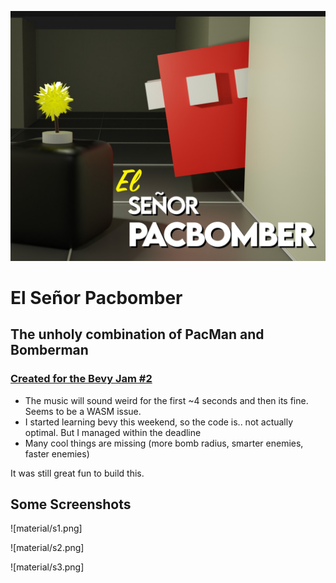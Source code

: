 ![material/cover.jpg](material/cover.jpg)

# El Señor Pacbomber

## The unholy combination of PacMan and Bomberman

### [Created for the Bevy Jam #2](https://itch.io/jam/bevy-jam-2)

- The music will sound weird for the first ~4 seconds and then its fine. Seems to be a WASM issue.
- I started learning bevy this weekend, so the code is.. not actually optimal. But I managed within the deadline
- Many cool things are missing (more bomb radius, smarter enemies, faster enemies)

It was still great fun to build this.

## Some Screenshots

![material/s1.png]

![material/s2.png]

![material/s3.png]
